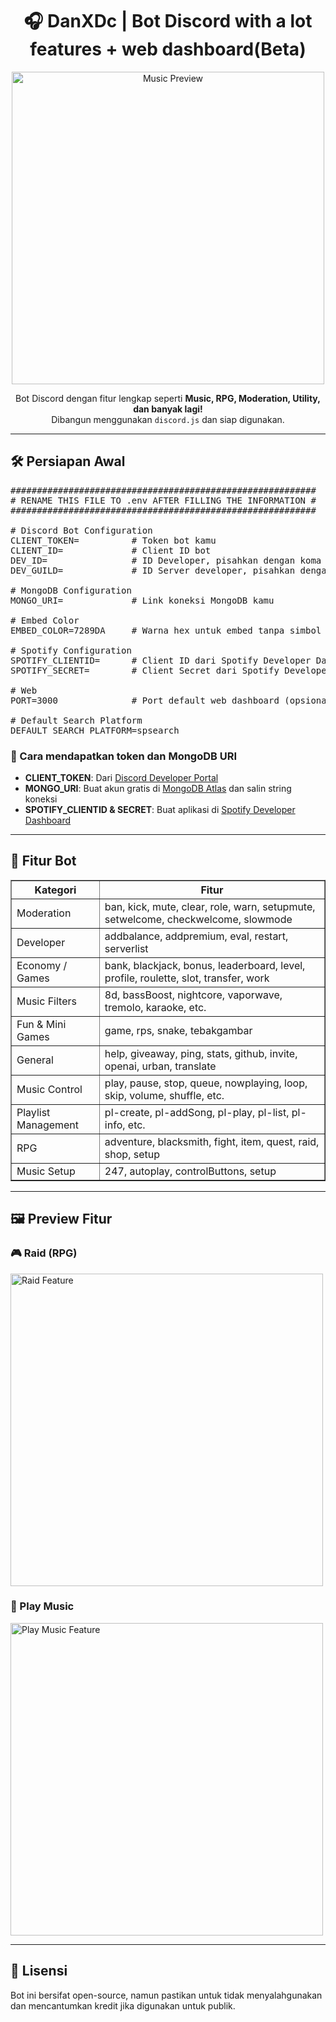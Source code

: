 <h1 align="center">🎧 DanXDc | Bot Discord with a lot features + web dashboard(Beta)</h1>

<p align="center">
  <img src="https://files.cloudkuimages.guru/images/mLvWp1DF.jpg" alt="Music Preview" width="500"/>
</p>

<p align="center">
  Bot Discord dengan fitur lengkap seperti <strong>Music, RPG, Moderation, Utility, dan banyak lagi!</strong><br>
  Dibangun menggunakan <code>discord.js</code> dan siap digunakan.
</p>

<hr>

<h2>🛠️ Persiapan Awal</h2>

<pre>
##########################################################
# RENAME THIS FILE TO .env AFTER FILLING THE INFORMATION #
##########################################################

# Discord Bot Configuration
CLIENT_TOKEN=          # Token bot kamu
CLIENT_ID=             # Client ID bot
DEV_ID=                # ID Developer, pisahkan dengan koma jika banyak
DEV_GUILD=             # ID Server developer, pisahkan dengan koma jika banyak

# MongoDB Configuration
MONGO_URI=             # Link koneksi MongoDB kamu

# Embed Color
EMBED_COLOR=7289DA     # Warna hex untuk embed tanpa simbol #

# Spotify Configuration
SPOTIFY_CLIENTID=      # Client ID dari Spotify Developer Dashboard
SPOTIFY_SECRET=        # Client Secret dari Spotify Developer Dashboard

# Web
PORT=3000              # Port default web dashboard (opsional)

# Default Search Platform
DEFAULT_SEARCH_PLATFORM=spsearch
</pre>

<h3>📌 Cara mendapatkan token dan MongoDB URI</h3>
<ul>
  <li><strong>CLIENT_TOKEN</strong>: Dari <a href="https://discord.com/developers/applications" target="_blank">Discord Developer Portal</a></li>
  <li><strong>MONGO_URI</strong>: Buat akun gratis di <a href="https://mongodb.com" target="_blank">MongoDB Atlas</a> dan salin string koneksi</li>
  <li><strong>SPOTIFY_CLIENTID & SECRET</strong>: Buat aplikasi di <a href="https://developer.spotify.com/dashboard/applications" target="_blank">Spotify Developer Dashboard</a></li>
</ul>

<hr>

<h2>📂 Fitur Bot</h2>

<table border="1" cellpadding="10" cellspacing="0">
  <thead>
    <tr>
      <th>Kategori</th>
      <th>Fitur</th>
    </tr>
  </thead>
  <tbody>
    <tr>
      <td>Moderation</td>
      <td>ban, kick, mute, clear, role, warn, setupmute, setwelcome, checkwelcome, slowmode</td>
    </tr>
    <tr>
      <td>Developer</td>
      <td>addbalance, addpremium, eval, restart, serverlist</td>
    </tr>
    <tr>
      <td>Economy / Games</td>
      <td>bank, blackjack, bonus, leaderboard, level, profile, roulette, slot, transfer, work</td>
    </tr>
    <tr>
      <td>Music Filters</td>
      <td>8d, bassBoost, nightcore, vaporwave, tremolo, karaoke, etc.</td>
    </tr>
    <tr>
      <td>Fun & Mini Games</td>
      <td>game, rps, snake, tebakgambar</td>
    </tr>
    <tr>
      <td>General</td>
      <td>help, giveaway, ping, stats, github, invite, openai, urban, translate</td>
    </tr>
    <tr>
      <td>Music Control</td>
      <td>play, pause, stop, queue, nowplaying, loop, skip, volume, shuffle, etc.</td>
    </tr>
    <tr>
      <td>Playlist Management</td>
      <td>pl-create, pl-addSong, pl-play, pl-list, pl-info, etc.</td>
    </tr>
    <tr>
      <td>RPG</td>
      <td>adventure, blacksmith, fight, item, quest, raid, shop, setup</td>
    </tr>
    <tr>
      <td>Music Setup</td>
      <td>247, autoplay, controlButtons, setup</td>
    </tr>
  </tbody>
</table>

<hr>

<h2>🖼️ Preview Fitur</h2>

<h3>🎮 Raid (RPG)</h3>
<img src="https://files.cloudkuimages.guru/images/k36IKlYZ.jpg" alt="Raid Feature" width="500"/>

<h3>🎵 Play Music</h3>
<img src="https://files.cloudkuimages.guru/images/mLvWp1DF.jpg" alt="Play Music Feature" width="500"/>

<hr>

<h2>📜 Lisensi</h2>
<p>Bot ini bersifat open-source, namun pastikan untuk tidak menyalahgunakan dan mencantumkan kredit jika digunakan untuk publik.</p>

